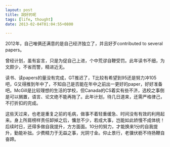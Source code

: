 ```yaml
---
layout: post
title: 說好的呢
tags: [life, thought]
date: 2013-02-04T01:04:55+0800

---
```


2012年，自己唯俩还满意的是自己经济独立了，并且好歹contributed to several papers。

曾经计划，虽有妄言，只是为促自己上进，个中荒谬自鞭受罚。此年读书不细，为文颇少，不省而警，精进近无。  

读书、读papers的量没有完成，GT推迟了，T比较有希望到95还是努力冲105吧，G又得推到年中了，不知自己是否能在年中之前出一更好的paper，好好准备吧。McGill是比较理想的生活的学校，但Canada的CS着实有些不济，选校之事倒是可以搁置，语言、论文绝不能再拖了。此年计划，待几日道来，还需严格律己，不打折扣的完成。  

这些天过来，也老是重复之前的毛病，做事不着轻重缓急、时间没有有效的利用起来。身上所肩榜样责任卸掉之后，慵怠不少，若成大事，岂能如此娇慢不成体统！后续时日，还得多做自我提升，方方面面。10分的努力，才能换来1分的自我提升，勤能补拙。少费精力于无益之事，光阴寸金。仰止景行，老骥伏枥不待扬鞭自奋蹄。